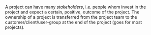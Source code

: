  A project can have many *stakeholders*, i.e. people whom invest in the project and expect a certain, positive, outcome of the project. The ownership of a project is transferred from the project team to the customer/client/user-group at the end of the project (goes for most projects).